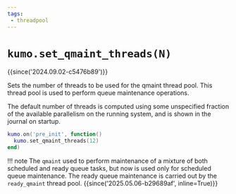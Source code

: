 ```yaml
---
tags:
 - threadpool
---
```


# `kumo.set_qmaint_threads(N)`

{{since('2024.09.02-c5476b89')}}

Sets the number of threads to be used for the qmaint thread pool.
This thread pool is used to perform queue maintenance operations.

The default number of threads is computed using some unspecified fraction of
the available parallelism on the running system, and is shown in the journal on
startup.


```lua
kumo.on('pre_init', function()
  kumo.set_qmaint_threads(12)
end)
```

!!! note
    The `qmaint` used to perform maintenance of a mixture of both
    scheduled and ready queue tasks, but now is used only for
    scheduled queue maintenance. The ready queue maintenance
    is carried out by the `ready_qmaint` thread pool.
    {{since('2025.05.06-b29689af', inline=True)}}
